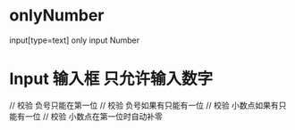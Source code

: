 # onlyNumber
input[type=text] only input Number


# Input 输入框 只允许输入数字
// 校验 负号只能在第一位
// 校验 负号如果有只能有一位
// 校验 小数点如果有只能有一位
// 校验 小数点在第一位时自动补零
